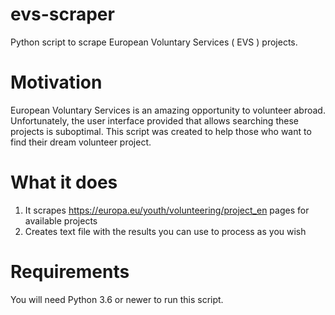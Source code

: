 # evs-scraper
Python script to scrape European Voluntary Services ( EVS ) projects.

# Motivation
European Voluntary Services is an amazing opportunity to volunteer abroad. Unfortunately, the user interface provided that allows searching these projects is suboptimal. This script was created to help those who want to find their dream volunteer project.

# What it does
1. It scrapes https://europa.eu/youth/volunteering/project_en pages for available projects
2. Creates text file with the results you can use to process as you wish

# Requirements
You will need Python 3.6 or newer to run this script.
